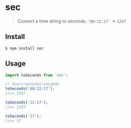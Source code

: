# sec

> Convert a time string to seconds: `'00:22:17'` → `1337`

## Install

```
$ npm install sec
```

## Usage

```js
import toSeconds from 'sec';

// hours:minutes:seconds
toSeconds('00:22:17');
//=> 1337

toSeconds('22:17');
//=> 1337

toSeconds('17');
//=> 17
```
